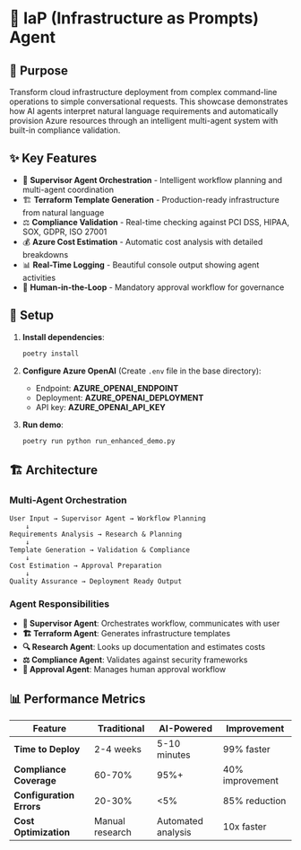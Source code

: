 # 🤖 IaP (Infrastructure as Prompts) Agent

## 🎯 Purpose

Transform cloud infrastructure deployment from complex command-line operations to simple conversational requests. This showcase demonstrates how AI agents interpret natural language requirements and automatically provision Azure resources through an intelligent multi-agent system with built-in compliance validation.

## ✨ Key Features

- 🎯 **Supervisor Agent Orchestration** - Intelligent workflow planning and multi-agent coordination
- 🏗️ **Terraform Template Generation** - Production-ready infrastructure from natural language
- ⚖️ **Compliance Validation** - Real-time checking against PCI DSS, HIPAA, SOX, GDPR, ISO 27001
- 💰 **Azure Cost Estimation** - Automatic cost analysis with detailed breakdowns
- 📊 **Real-Time Logging** - Beautiful console output showing agent activities
- 👥 **Human-in-the-Loop** - Mandatory approval workflow for governance

## 🔧 Setup

1. **Install dependencies**:
   ```bash
   poetry install
   ```

2. **Configure Azure OpenAI** (Create `.env` file in the base directory):
   - Endpoint: **AZURE_OPENAI_ENDPOINT**
   - Deployment: **AZURE_OPENAI_DEPLOYMENT**
   - API key: **AZURE_OPENAI_API_KEY**

3. **Run demo**:
   ```bash
   poetry run python run_enhanced_demo.py
   ```

## 🏗️ Architecture

### Multi-Agent Orchestration
```
User Input → Supervisor Agent → Workflow Planning
    ↓
Requirements Analysis → Research & Planning
    ↓  
Template Generation → Validation & Compliance
    ↓
Cost Estimation → Approval Preparation
    ↓
Quality Assurance → Deployment Ready Output
```

### Agent Responsibilities
- **🎯 Supervisor Agent**: Orchestrates workflow, communicates with user
- **🏗️ Terraform Agent**: Generates infrastructure templates
- **🔍 Research Agent**: Looks up documentation and estimates costs
- **⚖️ Compliance Agent**: Validates against security frameworks
- **👥 Approval Agent**: Manages human approval workflow

## 📊 Performance Metrics

| Feature | Traditional | AI-Powered | Improvement |
|---------|-------------|------------|-------------|
| **Time to Deploy** | 2-4 weeks | 5-10 minutes | 99% faster |
| **Compliance Coverage** | 60-70% | 95%+ | 40% improvement |
| **Configuration Errors** | 20-30% | <5% | 85% reduction |
| **Cost Optimization** | Manual research | Automated analysis | 10x faster |
